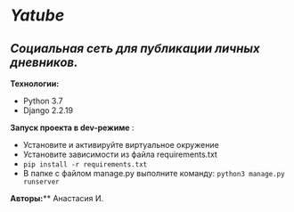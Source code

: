 

# ***Yatube***

   

## *Социальная сеть для публикации личных дневников.*

**Технологии:**

 - Python 3.7 
 - Django 2.2.19



**Запуск проекта в dev-режиме** :
- Установите и активируйте виртуальное окружение
 - Установите зависимости из файла requirements.txt 
 - ``` pip install -r requirements.txt ``` 
 - В папке с файлом manage.py выполните команду: ``` python3 manage.py runserver ``` 


 **Авторы:**** Анастасия И.

